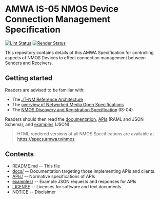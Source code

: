 # AMWA IS-05 NMOS Device Connection Management Specification

[![Lint Status](https://github.com/AMWA-TV/nmos-device-connection-management/workflows/Lint/badge.svg)](https://github.com/AMWA-TV/nmos-device-connection-management/actions?query=workflow%3ALint)
[![Render Status](https://github.com/AMWA-TV/nmos-device-connection-management/workflows/Render/badge.svg)](https://github.com/AMWA-TV/nmos-device-connection-management/actions?query=workflow%3ARender)

This repository contains details of this AMWA Specification for controlling aspects of NMOS Devices to effect connection management between Senders and Receivers.

## Getting started

Readers are advised to be familiar with:
*   The [JT-NM Reference Architecture](http://jt-nm.org/reference-architecture/)
*   The [overview of Networked Media Open Specifications](https://github.com/AMWA-TV/nmos)
*   The [NMOS Discovery and Registration Specification](https://github.com/AMWA-TV/nmos-discovery-registration) (IS-04)

Readers should then read the [documentation](docs/), [APIs](APIs/) (RAML and JSON Schema), and [examples](examples/) (JSON) 

> HTML rendered versions of all NMOS Specifications are available at <https://specs.amwa.tv/nmos>

## Contents

*   README.md -- This file
*   [docs/](docs/) -- Documentation targeting those implementing APIs and clients.
*   [APIs/](APIs/) -- Normative specifications of APIs
*   [examples/](examples/) -- Example JSON requests and responses for APIs
*   [LICENSE](LICENSE) -- Licenses for software and text documents
*   [NOTICE](NOTICE) -- Disclaimer
